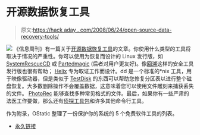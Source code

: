 # 开源数据恢复工具

> 原文:[https://hack aday . com/2008/06/24/open-source-data-recovery-tools/](https://hackaday.com/2008/06/24/open-source-data-recovery-tools/)

![](../Images/14ef16ba6d18495ff4ce8b84747c6c27.png)
《信息周刊》有一篇关于[开源数据恢复工具](http://www.informationweek.com/news/storage/disaster_recovery/showArticle.jhtml?articleID=208403254&pgno=1&queryText=&isPrev=)的文章。你使用什么类型的工具将取决于情况的严重性。你可以使用为恢复而设计的 Linux 发行版，如 [SystemRescueCD](http://www.sysresccd.org/) 或 [Partedmagic](http://partedmagic.com/) (后者对用户更友好)。像[回溯](http://www.remote-exploit.org/backtrack.html)这样的安全工具发行版也很有帮助； [Helix](http://www.e-fense.com/helix/) 专为取证工作而设计。dd 是一个标准的*nix 工具，用于映像驱动器，但是类似于 [TestDisk](http://www.cgsecurity.org/wiki/TestDisk) 的东西可以帮助您修复分区表以进行整个磁盘恢复。大多数删除操作不会覆盖数据，这意味着您可以使用文件雕刻来捕获丢失的文件。 [PhotoRec](http://www.cgsecurity.org/wiki/PhotoRec) 能够查找多种常见格式的文件。最后，如果你有一些严肃的法医工作要做，那么还有[侦探工具包](http://www.sleuthkit.org/sleuthkit/desc.php)和许多其他命令行工具。

作为附录，OStatic 整理了一份保护你的系统的 5 个免费软件工具的列表。

*   [永久链接](http://www.informationweek.com/news/storage/disaster_recovery/showArticle.jhtml?articleID=208403254&pgno=1&queryText=&isPrev=)